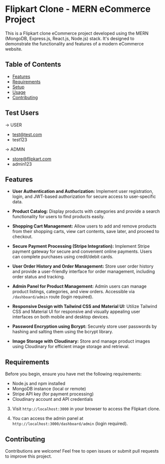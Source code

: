 
# Flipkart Clone - MERN eCommerce Project

This is a Flipkart clone eCommerce project developed using the MERN (MongoDB, Express.js, React.js, Node.js) stack. It's designed to demonstrate the functionality and features of a modern eCommerce website. 

## Table of Contents

- [Features](#features)
- [Requirements](#requirements)
- [Setup](#setup)
- [Usage](#usage)
- [Contributing](#contributing)

## Test Users

-> USER
   - test@test.com
   - test123

-> ADMIN
   - store@flipkart.com
   - admin123

## Features

- **User Authentication and Authorization:** Implement user registration, login, and JWT-based authorization for secure access to user-specific data.

- **Product Catalog:** Display products with categories and provide a search functionality for users to find products easily.

- **Shopping Cart Management:** Allow users to add and remove products from their shopping carts, view cart contents, save later, and proceed to checkout.

- **Secure Payment Processing (Stripe Integration):** Implement Stripe payment gateway for secure and convenient online payments. Users can complete purchases using credit/debit cards.

- **User Order History and Order Management:** Store user order history and provide a user-friendly interface for order management, including order status and tracking.

- **Admin Panel for Product Management:** Admin users can manage product listings, categories, and view orders. Accessible via `/dashboard/admin` route (login required).

- **Responsive Design with Tailwind CSS and Material UI:** Utilize Tailwind CSS and Material UI for responsive and visually appealing user interfaces on both mobile and desktop devices.

- **Password Encryption using Bcrypt:** Securely store user passwords by hashing and salting them using the bcrypt library.

- **Image Storage with Cloudinary:** Store and manage product images using Cloudinary for efficient image storage and retrieval.

## Requirements

Before you begin, ensure you have met the following requirements:

- Node.js and npm installed
- MongoDB instance (local or remote)
- Stripe API key (for payment processing)
- Cloudinary account and API credentials


3. Visit `http://localhost:3000` in your browser to access the Flipkart clone.

4. You can access the admin panel at `http://localhost:3000/dashboard/admin` (login required).

## Contributing

Contributions are welcome! Feel free to open issues or submit pull requests to improve this project.
